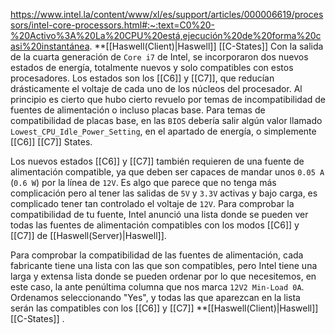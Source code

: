 https://www.intel.la/content/www/xl/es/support/articles/000006619/processors/intel-core-processors.html#:~:text=C0%20-%20Activo%3A%20La%20CPU%20está,ejecución%20de%20forma%20casi%20instantánea.
**[[Haswell(Client)|Haswell]] [[C-States]] 
Con la salida de la cuarta generación de ``Core i7`` de Intel, se incorporaron dos nuevos estados de energía, totalmente nuevos y solo compatibles con estos procesadores. Los estados son los [[C6]] y [[C7]], que reducían drásticamente el voltaje de cada uno de los núcleos del procesador. Al principio es cierto que hubo cierto revuelo por temas de incompatibilidad de fuentes de alimentación o incluso placas base. Para temas de compatibilidad de placas base, en las ``BIOS`` debería salir algún valor llamado ``Lowest_CPU_Idle_Power_Setting``, en el apartado de energía, o simplemente [[C6]] [[C7]] States.  
  
Los nuevos estados [[C6]] y [[C7]] también requieren de una fuente de alimentación compatible, ya que deben ser capaces de mandar unos ``0.05 A`` (``0.6 W``) por la línea de ``12V``. Es algo que parece que no tenga más complicación pero al tener las salidas de ``5V`` y ``3.3V`` activas y bajo carga, es complicado tener tan controlado el voltaje de ``12V``. Para comprobar la compatibilidad de tu fuente, Intel anunció una lista donde se pueden ver todas las fuentes de alimentación compatibles con los modos [[C6]] y [[C7]] de [[Haswell(Server)|Haswell]].  
  
Para comprobar la compatibilidad de las fuentes de alimentación, cada fabricante tiene una lista con las que son compatibles, pero Intel tiene una larga y extensa lista donde se pueden ordenar por lo que necesitemos, en este caso, la ante penúltima columna que nos marca ``12V2 Min-Load 0A``. Ordenamos seleccionando "Yes", y todas las que aparezcan en la lista serán las compatibles con los [[C6]] y [[C7]] **[[Haswell(Client)|Haswell]] [[C-States]] .